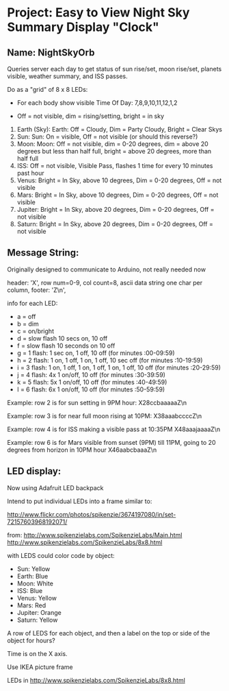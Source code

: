 Project: Easy to View Night Sky Summary Display "Clock"
=======================================================

Name: NightSkyOrb
-----------------

Queries server each day to get status of sun rise/set, moon rise/set, planets visible, weather summary, and ISS passes.

Do as a "grid" of 8 x 8 LEDs:

- For each body show visible Time Of Day: 7,8,9,10,11,12,1,2

- Off = not visible, dim = rising/setting, bright = in sky
	
1. Earth (Sky): Earth: Off = Cloudy, Dim = Party Cloudy, Bright = Clear Skys
2. Sun: Sun: On = visible, Off = not visible (or should this reverse?)
3. Moon: Moon: Off = not visible, dim = 0-20 degrees, dim = above 20 degrees but less than half full, bright = above 20 degrees, more than half full
4. ISS: Off = not visible, Visible Pass, flashes 1 time for every 10 minutes past hour
5. Venus: Bright = In Sky, above 10 degrees, Dim = 0-20 degrees, Off = not visible
6. Mars: Bright = In Sky, above 10 degrees, Dim = 0-20 degrees, Off = not visible
7. Jupiter: Bright = In Sky, above 20 degrees, Dim = 0-20 degrees, Off = not visible
8. Saturn: Bright = In Sky, above 20 degrees, Dim = 0-20 degrees, Off = not visible


Message String:
----------------
Originally designed to communicate to Arduino, not really needed now


header: 'X', 
row num=0-9, 
col count=8, 
ascii data string one char per column, footer: 'Z\n',  

info for each LED: 
	
+ a = off
+ b = dim
+ c = on/bright
+ d = slow flash 10 secs on, 10 off	
+ f = slow flash 10 seconds on 10 off
+ g = 1 flash: 1 sec on, 1 off, 10 off (for minutes :00-09:59)
+ h = 2 flash: 1 on, 1 off, 1 on, 1 off, 10 sec off (for minutes :10-19:59)
+ i = 3 flash: 1 on, 1 off, 1 on, 1 off, 1 on, 1 off, 10 off (for minutes :20-29:59)
+ j = 4 flash: 4x 1 on/off, 10 off (for minutes :30-39:59)
+ k = 5 flash: 5x 1 on/off, 10 off (for minutes :40-49:59)
+ l = 6 flash: 6x 1 on/off, 10 off (for minutes :50-59:59)

Example: row 2 is for sun setting in 9PM hour:
		X28ccbaaaaaZ\n
		
Example: row 3 is for near full moon rising at 10PM:
		X38aaabccccZ\n
		
Example: row 4 is for ISS making a visible pass at 10:35PM
		X48aaajaaaaZ\n
		
Example: row 6 is for Mars visible from sunset (9PM) till 11PM, going to 20 degrees from horizon in 10PM hour
		X46aabcbaaaZ\n 	

LED display:
------------

Now using Adafruit LED backpack
 		
Intend to put individual LEDs into a frame similar to:

http://www.flickr.com/photos/spikenzie/3674197080/in/set-72157603968192071/	
 		
from: http://www.spikenzielabs.com/SpikenzieLabs/Main.html
http://www.spikenzielabs.com/SpikenzieLabs/8x8.html	

with LEDS could color code by object:
+ Sun: Yellow
+ Earth: Blue
+ Moon: White
+ ISS: Blue
+ Venus: Yellow
+ Mars: Red
+ Jupiter: Orange
+ Saturn: Yellow
	
A row of LEDS for each object, and then a label on the top or side of the object for hours?
	
Time is on the X axis. 
	
	
Use IKEA picture frame

LEDs in http://www.spikenzielabs.com/SpikenzieLabs/8x8.html 


